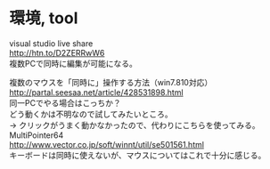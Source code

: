 # 環境, tool
visual studio live share  
http://htn.to/D2ZERRwW6  
複数PCで同時に編集が可能になる。

複数のマウスを「同時に」操作する方法（win7.810対応）  
http://partal.seesaa.net/article/428531898.html  
同一PCでやる場合はこっちか？  
どう動くかは不明なので試してみたいところ。  
→ クリックがうまく動かなかったので、代わりにこちらを使ってみる。  
MultiPointer64  
http://www.vector.co.jp/soft/winnt/util/se501561.html   
キーボードは同時に使えないが、マウスについてはこれで十分に感じる。
